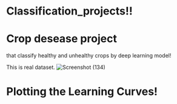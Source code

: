 # Classification_projects!!

# Crop desease project 
that classify healthy and unhealthy crops by deep learning model!

This is real dataset.
![Screenshot (134)](https://github.com/Ibrokhim7755/Classification_projects/assets/89033710/24efd3e3-c3db-4594-aa0b-ab6197c90cac)

# Plotting the Learning Curves!
